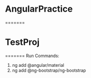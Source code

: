# AngularPractice
=======
# TestProj
=======
Run Commands:
1) ng add @angular/material
2) ng add @ng-bootstrap/ng-bootstrap
